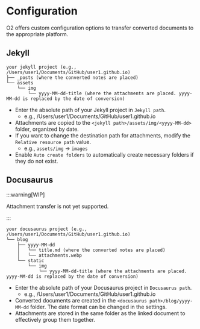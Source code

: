 # Configuration

O2 offers custom configuration options to transfer converted documents to the appropriate platform.

## Jekyll

```text
your jekyll project (e.g., /Users/user1/Documents/GitHub/user1.github.io)
├── _posts (where the converted notes are placed)
└── assets
    └── img
        └── yyyy-MM-dd-title (where the attachments are placed. yyyy-MM-dd is replaced by the date of conversion)
```

- Enter the absolute path of your Jekyll project in `Jekyll path`.
  - e.g., /Users/user1/Documents/GitHub/user1.github.io
- Attachments are copied to the `<jekyll path>/assets/img/<yyyy-MM-dd>` folder, organized by date.
- If you want to change the destination path for attachments, modify the `Relative resource path` value.
  - e.g., `assets/img` -> `images`
- Enable `Auto create folders` to automatically create necessary folders if they do not exist.

## Docusaurus

:::warning[WIP]

Attachment transfer is not yet supported.

:::

```text
your docusaurus project (e.g., /Users/user1/Documents/GitHub/user1.github.io)
└── blog
    ├── yyyy-MM-dd
    │   └── title.md (where the converted notes are placed)
    │   └── attachments.webp
    └── static
        └── img
            └── yyyy-MM-dd-title (where the attachments are placed. yyyy-MM-dd is replaced by the date of conversion)
```

- Enter the absolute path of your Docusaurus project in `Docusaurus path`.
  - e.g., /Users/user1/Documents/GitHub/user1.github.io
- Converted documents are created in the `<docusaurus path>/blog/yyyy-MM-dd` folder. The date format can be changed in the settings.
- Attachments are stored in the same folder as the linked document to effectively group them together.